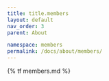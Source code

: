 ```yaml
---
title: title.members
layout: default
nav_order: 3
parent: About

namespace: members
permalink: /docs/about/members/
---
```

{% tf members.md %}